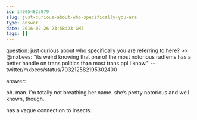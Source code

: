 ```yaml
---
id: 140054823879
slug: just-curious-about-who-specifically-you-are
type: answer
date: 2016-02-26 23:58:23 GMT
tags: []
---
```

question: just curious about who specifically you are referring to here? >> @mxbees: "its weird knowing that one of the most notorious radfems has a better handle on trans politics than most trans ppl i know." -- twitter/mxbees/status/703212582195302400

answer: <p>oh. man. i’m totally not breathing her name. she’s pretty notorious and well known, though.&nbsp;</p><p>has a vague connection to insects.</p>